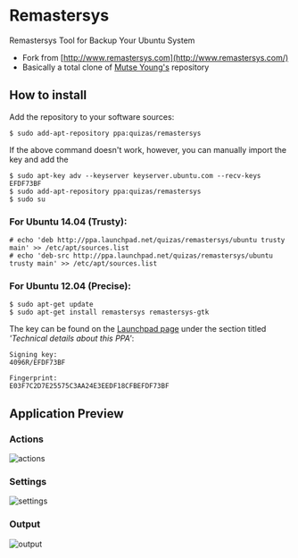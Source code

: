Remastersys
===========

Remastersys Tool for Backup Your Ubuntu System

* Fork from [http://www.remastersys.com](http://www.remastersys.com/)
* Basically a total clone of [Mutse Young's](https://github.com/mutse/remastersys) repository


## How to install

Add the repository to your software sources:

	$ sudo add-apt-repository ppa:quizas/remastersys

If the above command doesn't work, however, you can manually import the key and add the 

	$ sudo apt-key adv --keyserver keyserver.ubuntu.com --recv-keys EFDF73BF
	$ sudo add-apt-repository ppa:quizas/remastersys
	$ sudo su

### For Ubuntu 14.04 (Trusty):

	# echo 'deb http://ppa.launchpad.net/quizas/remastersys/ubuntu trusty main' >> /etc/apt/sources.list
	# echo 'deb-src http://ppa.launchpad.net/quizas/remastersys/ubuntu trusty main' >> /etc/apt/sources.list
	
### For Ubuntu 12.04 (Precise):
	
	$ sudo apt-get update
	$ sudo apt-get install remastersys remastersys-gtk

   
The key can be found on the [Launchpad page](https://launchpad.net/~quizas/+archive/ubuntu/remastersys) under the section titled *'Technical details about this PPA'*:

	Signing key:
	4096R/EFDF73BF
	
	Fingerprint:
	E03F7C2D7E25575C3AA24E3EEDF18CFBEFDF73BF


## Application Preview

### Actions
![actions](./images/remastersys-gtk-01.png)
### Settings
![settings](./images/remastersys-gtk-02.png)
### Output
![output](./images/remastersys-gtk-03.png)
